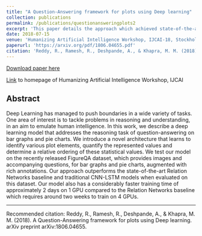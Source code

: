 ```yaml
---
title: "A Question-Answering framework for plots using Deep learning"
collection: publications
permalink: /publications/questionansweringplots2
excerpt: 'This paper details the approach which achieved state-of-the-art performance on [<span style="color:blue">FigureQA</span>](https://datasets.maluuba.com/FigureQA) Dataset'
date: 2018-07-15
venue: 'Humanizing Artificial Intelligence Workshop, IJCAI-18, Stockholm, Sweden'
paperurl: 'https://arxiv.org/pdf/1806.04655.pdf'
citation: 'Reddy, R., Ramesh, R., Deshpande, A., & Khapra, M. M. (2018). A Question-Answering framework for plots using Deep learning. arXiv preprint arXiv:1806.04655.'
---
```


[Download paper here](http://ameet-1997.github.io/files/qaplots.pdf)

[Link](https://www.humanizing-ai.com/) to homepage of Humanizing Artificial Intelligence Workshop, IJCAI

## Abstract

Deep Learning has managed to push boundaries in
a wide variety of tasks. One area of interest is to
tackle problems in reasoning and understanding,
in an aim to emulate human intelligence. In this
work, we describe a deep learning model that addresses
the reasoning task of question-answering
on bar graphs and pie charts. We introduce a novel
architecture that learns to identify various plot elements,
quantify the represented values and determine
a relative ordering of these statistical values.
We test our model on the recently released FigureQA
dataset, which provides images and accompanying
questions, for bar graphs and pie charts,
augmented with rich annotations. Our approach
outperforms the state-of-the-art Relation Networks
baseline and traditional CNN-LSTM models when
evaluated on this dataset. Our model also has a considerably
faster training time of approximately 2
days on 1 GPU compared to the Relation Networks
baseline which requires around two weeks to train
on 4 GPUs.

<hr />

Recommended citation: Reddy, R., Ramesh, R., Deshpande, A., & Khapra, M. M. (2018). A Question-Answering framework for plots using Deep learning. arXiv preprint arXiv:1806.04655.

